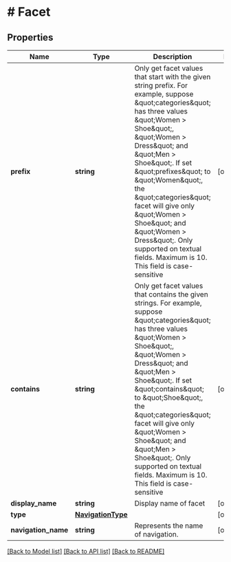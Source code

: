 # # Facet

## Properties

Name | Type | Description | Notes
------------ | ------------- | ------------- | -------------
**prefix** | **string** | Only get facet values that start with the given string prefix. For example, suppose \&quot;categories\&quot; has three values \&quot;Women &gt; Shoe\&quot;, \&quot;Women &gt; Dress\&quot; and \&quot;Men &gt; Shoe\&quot;. If set \&quot;prefixes\&quot; to \&quot;Women\&quot;, the \&quot;categories\&quot; facet will give only \&quot;Women &gt; Shoe\&quot; and \&quot;Women &gt; Dress\&quot;. Only supported on textual fields. Maximum is 10. This field is case-sensitive | [optional]
**contains** | **string** | Only get facet values that contains the given strings. For example, suppose \&quot;categories\&quot; has three values \&quot;Women &gt; Shoe\&quot;, \&quot;Women &gt; Dress\&quot; and \&quot;Men &gt; Shoe\&quot;. If set \&quot;contains\&quot; to \&quot;Shoe\&quot;, the \&quot;categories\&quot; facet will give only \&quot;Women &gt; Shoe\&quot; and \&quot;Men &gt; Shoe\&quot;. Only supported on textual fields. Maximum is 10. This field is case-sensitive | [optional]
**display_name** | **string** | Display name of facet | [optional]
**type** | [**NavigationType**](NavigationType.md) |  | [optional]
**navigation_name** | **string** | Represents the name of navigation. | [optional]

[[Back to Model list]](../../README.md#models) [[Back to API list]](../../README.md#endpoints) [[Back to README]](../../README.md)
